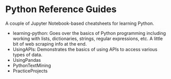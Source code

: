# Python Reference Guides

A couple of Jupyter Notebook-based cheatsheets for learning Python.

* learning-python: Goes over the basics of Python programming including working with lists, dictionaries, strings, regular expressions, etc. A little bit of web scraping info at the end.
* UsingAPIs: Demonstrates the basics of using APIs to access various types of data.
* UsingPandas
* PythonTextMining
* PracticeProjects
